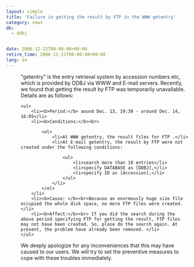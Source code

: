```yaml
---
layout: simple
title: 'Failure in getting the result by FTP in the WWW getentry'
category: news
db:
  - ddbj


date: 2006-12-21T00:00:00+09:00
retire_time: 2006-12-21T00:00:00+09:00
lang: en
---
```


<html>
<dd> "getentry" is the entry retrieval system by accession numbers etc, which is provided by DDBJ via WWW and E-mail servers. Recently, we found that getting the result by FTP was temporarily unavailable. Details are as follows:

    <ul>
        <li><b>Period:</b> aound Dec. 13, 19:30 - around Dec. 14, 16:05</li>
        <li><b>Conditions:</b><br>

            <ol>
                <li>At WWW getentry, the result files for FTP .</li>
                <li>At E-mail getentry, the result by FTP were not created under the following conditions:

                    <ul>
                        <li>search more than 10 entries</li>
                        <li>specify DATABASE as [DDBJ],</li>
                        <li>specify ID as [Accession],</li>
                    </ul>
                </li>
            </ol>
        </li>
        <li><b>Cause: </b><br>Because an enormously huge size file occupied the whole disk space, no more FTP files were created. </li>
        <li><b>Affect:</b><br> If you did the search during the above period specifying FTP for getting the result, FTP files may not have been created. So, plase do the search again. At present, the problem have already been removed. </li>
    </ul>
<dd> We deeply apologize for any inconveniences that this may have caused to our users. We will try to set the preventive measures to cope with these troubles immediately.</dd>
</dd>
</html>
